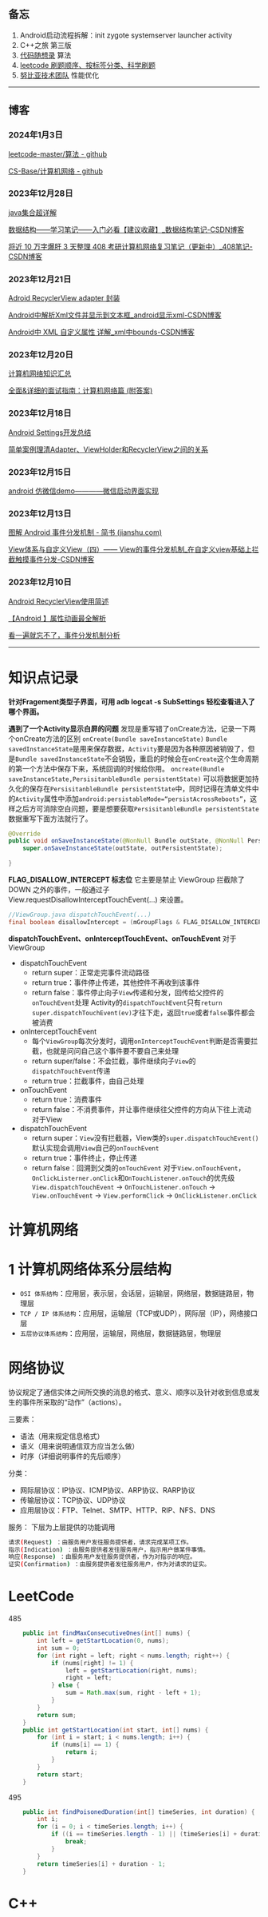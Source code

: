 ## 备忘
1. Android启动流程拆解：init zygote systemserver launcher activity
2. C++之旅 第三版
3. [代码随想录](https://www.programmercarl.com/) 算法
4. [leetcode 刷题顺序、按标签分类、科学刷题](https://blog.csdn.net/fengyuyeguirenenen/article/details/125099023?ops_request_misc=%257B%2522request%255Fid%2522%253A%2522170174413116800186543421%2522%252C%2522scm%2522%253A%252220140713.130102334..%2522%257D&request_id=170174413116800186543421&biz_id=0&utm_medium=distribute.pc_search_result.none-task-blog-2~all~top_positive~default-1-125099023-null-null.142^v96^pc_search_result_base7&utm_term=LeetCode%E5%88%B7%E9%A2%98%E9%A1%BA%E5%BA%8F&spm=1018.2226.3001.4187)
5. [努比亚技术团队](https://www.jianshu.com/u/167b54662111) 性能优化

-------------------------------------------------------

## 博客
### 2024年1月3日
[leetcode-master/算法 - github](https://github.com/zhangzefan940227/leetcode-master/blob/master/problems/%E6%95%B0%E7%BB%84%E7%90%86%E8%AE%BA%E5%9F%BA%E7%A1%80.md)

[CS-Base/计算机网络 - github](https://github.com/xiaolincoder/CS-Base/blob/main/network/1_base/how_os_deal_network_package.md)

### 2023年12月28日
[java集合超详解](https://blog.csdn.net/feiyanaffection/article/details/81394745)

[数据结构——学习笔记——入门必看【建议收藏】_数据结构笔记-CSDN博客](https://liuxinlei.blog.csdn.net/article/details/104237990?ydreferer=aHR0cHM6Ly9ibG9nLmNzZG4ubmV0L2xpdTE3MjM0MDUwL2NhdGVnb3J5XzkxMTkzMjIuaHRtbA%3D%3D)

[将近 10 万字爆肝 3 天整理 408 考研计算机网络复习笔记（更新中）_408笔记-CSDN博客](https://wrist.blog.csdn.net/article/details/123027380)

### 2023年12月21日
[Adroid RecyclerView adapter 封装](https://blog.csdn.net/JasonXu94/article/details/129658677?ops_request_misc=%257B%2522request%255Fid%2522%253A%2522170312909716800182782902%2522%252C%2522scm%2522%253A%252220140713.130102334..%2522%257D&request_id=170312909716800182782902&biz_id=0&utm_medium=distribute.pc_search_result.none-task-blog-2~all~sobaiduend~default-1-129658677-null-null.142^v96^pc_search_result_base7&utm_term=adapter%E5%B0%81%E8%A3%85&spm=1018.2226.3001.4187)

[Android中解析Xml文件并显示到文本框_android显示xml-CSDN博客](https://blog.csdn.net/qq_39125109/article/details/102467320?ops_request_misc=%257B%2522request%255Fid%2522%253A%2522170313925916800222899461%2522%252C%2522scm%2522%253A%252220140713.130102334.pc%255Fall.%2522%257D&request_id=170313925916800222899461&biz_id=0&utm_medium=distribute.pc_search_result.none-task-blog-2~all~first_rank_ecpm_v1~rank_v31_ecpm-1-102467320-null-null.142^v96^pc_search_result_base7&utm_term=android%20%E8%A7%A3%E6%9E%90%20asserts%20xml%E6%96%87%E4%BB%B6&spm=1018.2226.3001.4187)

[Android中 XML 自定义属性 详解_xml中bounds-CSDN博客](https://blog.csdn.net/weixin_45558166/article/details/110188808)

### 2023年12月20日
[计算机网络知识汇总](https://blog.csdn.net/qq_46101869/article/details/118108697?ops_request_misc=%257B%2522request%255Fid%2522%253A%2522170305446416800184194930%2522%252C%2522scm%2522%253A%252220140713.130102334..%2522%257D&request_id=170305446416800184194930&biz_id=0&utm_medium=distribute.pc_search_result.none-task-blog-2~all~top_positive~default-1-118108697-null-null.142^v96^pc_search_result_base7&utm_term=%E8%AE%A1%E7%AE%97%E6%9C%BA%E7%BD%91%E7%BB%9C&spm=1018.2226.3001.4187)

[全面&详细的面试指南：计算机网络篇 (附答案)](https://blog.csdn.net/carson_ho/article/details/123654331?ops_request_misc=%257B%2522request%255Fid%2522%253A%2522170306427016800225541283%2522%252C%2522scm%2522%253A%252220140713.130102334.pc%255Fall.%2522%257D&request_id=170306427016800225541283&biz_id=0&utm_medium=distribute.pc_search_result.none-task-blog-2~all~first_rank_ecpm_v1~rank_v31_ecpm-14-123654331-null-null.142^v96^pc_search_result_base7&utm_term=Android%E9%9D%A2%E8%AF%95%20%E8%AE%A1%E7%AE%97%E6%9C%BA%E7%BD%91%E7%BB%9C&spm=1018.2226.3001.4187)

### 2023年12月18日
[Android Settings开发总结](https://blog.csdn.net/lanmengfenghe/article/details/114371759)

[简单案例理清Adapter、ViewHolder和RecyclerView之间的关系](https://blog.csdn.net/qq_42316421/article/details/106120039)
### 2023年12月15日
[android 仿微信demo————微信启动界面实现](https://blog.csdn.net/weixin_42768634/article/details/117873901?spm=1001.2014.3001.5501)

### 2023年12月13日
[图解 Android 事件分发机制 - 简书 (jianshu.com)](https://www.jianshu.com/p/e99b5e8bd67b)

[View体系与自定义View（四）—— View的事件分发机制_在自定义view基础上拦截触摸事件分发-CSDN博客](https://blog.csdn.net/xingyu19911016/article/details/120749887?ops_request_misc=&request_id=&biz_id=102&utm_term=view%E4%BA%8B%E4%BB%B6%E5%88%86%E5%8F%91&utm_medium=distribute.pc_search_result.none-task-blog-2~all~sobaiduweb~default-4-120749887.142^v96^pc_search_result_base7&spm=1018.2226.3001.4187)

### 2023年12月10日
[Android RecyclerView使用简述
](https://blog.csdn.net/qq_38436214/article/details/126884365?ops_request_misc=%257B%2522request%255Fid%2522%253A%2522170222109116800188510706%2522%252C%2522scm%2522%253A%252220140713.130102334..%2522%257D&request_id=170222109116800188510706&biz_id=0&utm_medium=distribute.pc_search_result.none-task-blog-2~all~top_positive~default-1-126884365-null-null.142^v96^pc_search_result_base3&utm_term=Android%20RecyclerView&spm=1018.2226.3001.4187)

[【Android 】属性动画最全解析](https://blog.csdn.net/huweiliyi/article/details/105671079)

[看一遍就忘不了，事件分发机制分析](https://juejin.cn/post/6917056099069722632)


-------------------------------------------------------
# 知识点记录

**针对Fragement类型子界面，可用 adb logcat -s SubSettings 轻松查看进入了哪个界面。**

**遇到了一个Activity显示白屏的问题**
发现是重写错了onCreate方法，记录一下两个onCreate方法的区别
`onCreate(Bundle saveInstanceState)`
`Bundle savedInstanceState`是用来保存数据，`Activity`要是因为各种原因被销毁了，但是`Bundle savedInstanceState`不会销毁，重启的时候会在`onCreate`这个生命周期的第一个方法中保存下来，系统回调的时候给你用。
`oncreate(Bundle saveInstanceState,PersisitanbleBundle persistentState)`
可以将数据更加持久化的保存在`PersisitanbleBundle persistentState`中，同时记得在清单文件中的`Activity`属性中添加`android:persistableMode=“persistAcrossReboots”`，这样之后方可消除空白问题，要是想要获取`PersisitanbleBundle persistentState`数据重写下面方法就行了。
```java
@Override
public void onSaveInstanceState(@NonNull Bundle outState, @NonNull PersistableBundle outPersistentState) {
    super.onSaveInstanceState(outState, outPersistentState);
  
}
```

**FLAG_DISALLOW_INTERCEPT 标志位**
它主要是禁止 ViewGroup 拦截除了 DOWN 之外的事件，一般通过子 View.requestDisallowInterceptTouchEvent(...) 来设置。
```java
//ViewGroup.java dispatchTouchEvent(...)
final boolean disallowIntercept = (mGroupFlags & FLAG_DISALLOW_INTERCEPT) != 0; // 2
```

**dispatchTouchEvent、onInterceptTouchEvent、onTouchEvent**
对于ViewGroup
* dispatchTouchEvent
  * return super：正常走完事件流动路径
  * return true：事件停止传递，其他控件不再收到该事件
  * return false：事件停止向子`View`传递和分发，回传给父控件的`onTouchEvent`处理
    Activity的`dispatchTouchEvent`只有`return super.dispatchTouchEvent(ev)`才往下走，返回`true`或者`false`事件都会被消费
* onInterceptTouchEvent
  * 每个`ViewGroup`每次分发时，调用`onInterceptTouchEvent`判断是否需要拦截，也就是问问自己这个事件要不要自己来处理
  * return super/false：不会拦截，事件继续向子`View`的`dispatchTouchEvent`传递
  * return true：拦截事件，由自己处理
* onTouchEvent
  * return true：消费事件
  * return false：不消费事件，并让事件继续往父控件的方向从下往上流动
对于View
* dispatchTouchEvent
  * return super：`View`没有拦截器，View类的`super.dispatchTouchEvent()`默认实现会调用`View`自己的`onTouchEvent`
  * return true：事件终止，停止传递
  * return false：回溯到父类的`onTouchEvent`
对于`View.onTouchEvent`，`OnClickListerner.onClick`和`OnTouchListener.onTouch`的优先级
`View.dispatchTouchEvent` -> `OnTouchListener.onTouch` -> `View.onTouchEvent` -> `View.performClick` -> `OnClickListener.onClick`

# 计算机网络
# 1 计算机网络体系分层结构
- `OSI 体系结构`：应用层，表示层，会话层，运输层，网络层，数据链路层，物理层
- `TCP / IP 体系结构`：应用层，运输层（TCP或UDP），网际层（IP），网络接口层
- `五层协议体系结构`：应用层，运输层，网络层，数据链路层，物理层
# 网络协议
协议规定了通信实体之间所交换的消息的格式、意义、顺序以及针对收到信息或发生的事件所采取的“动作”（actions）。

三要素：
- 语法（用来规定信息格式）
- 语义（用来说明通信双方应当怎么做）
- 时序（详细说明事件的先后顺序）

分类：
- 网际层协议：IP协议、ICMP协议、ARP协议、RARP协议
- 传输层协议：TCP协议、UDP协议
- 应用层协议：FTP、Telnet、SMTP、HTTP、RIP、NFS、DNS

服务：
下层为上层提供的功能调用
```Bash
请求(Request) ：由服务用户发往服务提供者，请求完成某项工作。
指示(Indication) ：由服务提供者发往服务用户，指示用户做某件事情。
响应(Response) ：由服务用户发往服务提供者，作为对指示的响应。
证实(Confirmation) ：由服务提供者发往服务用户，作为对请求的证实。
```

# LeetCode

485
```java
    public int findMaxConsecutiveOnes(int[] nums) {
        int left = getStartLocation(0, nums);
        int sum = 0;
        for (int right = left; right < nums.length; right++) {
            if (nums[right] != 1) {
                left = getStartLocation(right, nums);
                right = left;
            } else {
                sum = Math.max(sum, right - left + 1);
            }
        }
        return sum;
    }
    public int getStartLocation(int start, int[] nums) {
        for (int i = start; i < nums.length; i++) {
            if (nums[i] == 1) {
                return i;
            }
        }
        return start;
    }
```

495
```java
    public int findPoisonedDuration(int[] timeSeries, int duration) {
        int i;
        for (i = 0; i < timeSeries.length; i++) {
            if ((i == timeSeries.length - 1) || (timeSeries[i] + duration - 1 < timeSeries[i + 1])) {
                break;
            }
        }
        return timeSeries[i] + duration - 1;
    }
```

# C++
